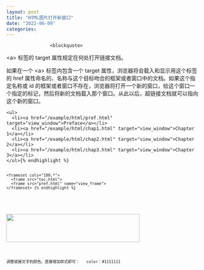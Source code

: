 ```yaml
---
layout: post
title: "HTML图片打开新窗口"
date: "2022-06-09"
categories: 
---
```


                    <blockquote> 
 <p>&lt;a&gt; 标签的 target 属性规定在何处打开链接文档。</p> 
 <p>如果在一个 &lt;a&gt; 标签内包含一个 target 属性，浏览器将会载入和显示用这个标签的 href 属性命名的、名称与这个目标吻合的框架或者窗口中的文档。如果这个指定名称或 id 的框架或者窗口不存在，浏览器将打开一个新的窗口，给这个窗口一个指定的标记，然后将新的文档载入那个窗口。从此以后，超链接文档就可以指向这个新的窗口。</p> 
 <pre><code class="language-html">&lt;ul&gt;
  &lt;li&gt;&lt;a href="/example/html/pref.html" target="view_window"&gt;Preface&lt;/a&gt;&lt;/li&gt;
  &lt;li&gt;&lt;a href="/example/html/chap1.html" target="view_window"&gt;Chapter 1&lt;/a&gt;&lt;/li&gt;
  &lt;li&gt;&lt;a href="/example/html/chap2.html" target="view_window"&gt;Chapter 2&lt;/a&gt;&lt;/li&gt;
  &lt;li&gt;&lt;a href="/example/html/chap3.html" target="view_window"&gt;Chapter 3&lt;/a&gt;&lt;/li&gt;
&lt;/ul&gt;{% endhighlight %} 
 <pre><code class="language-html">&lt;frameset cols="100,*"&gt;
  &lt;frame src="toc.html"&gt;
  &lt;frame src="pref.html" name="view_frame"&gt;
&lt;/frameset&gt; {% endhighlight %} 
 <p style="text-align:center;"><img alt="" src="https://img-blog.csdnimg.cn/cc33c89064a049db864c7e28126eeddc.png?x-oss-process=image/watermark,type_d3F5LXplbmhlaQ,shadow_50,text_Q1NETiBA6K645aKo44Gu5bCP6J206J22,size_20,color_FFFFFF,t_70,g_se,x_16"></p> 
 <p><img alt="" height="74" src="https://img-blog.csdnimg.cn/1141255eabc744908e804862e561693a.png?x-oss-process=image/watermark,type_d3F5LXplbmhlaQ,shadow_50,text_Q1NETiBA6K645aKo44Gu5bCP6J206J22,size_9,color_FFFFFF,t_70,g_se,x_16" width="350"></p> 
 <p>调整链接文字的颜色。直接增加样式即可：   color：#1111111</p> 
</blockquote> 
<p></p> 
<p></p>
                
